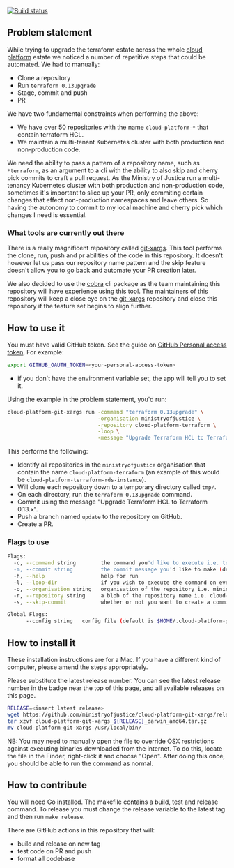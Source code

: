 [![Build status](https://github.com/ministryofjustice/cloud-platform-git-xargs/actions/workflows/release.yaml/badge.svg)](https://github.com/ministryofjustice/cloud-platform-git-xargs/actions/workflows/release.yaml)

## Problem statement

While trying to upgrade the terraform estate across the whole [cloud platform]() estate we noticed a number of repetitive steps that could be automated. We had to manually:

- Clone a repository
- Run `terraform 0.13upgrade`
- Stage, commit and push
- PR

We have two fundamental constraints when performing the above:

- We have over 50 repositories with the name `cloud-platform-*` that contain terraform HCL.
- We maintain a multi-tenant Kubernetes cluster with both production and non-production code.

We need the ability to pass a pattern of a repository name, such as `*terraform`, as an argument to a cli with the ability to also skip and cherry pick commits to craft a pull request. As the Ministry of Justice run a multi-tenancy Kubernetes cluster with both production and non-production code, sometimes it's important to slice up your PR, only commiting certain changes that effect non-production namespaces and leave others. So having the autonomy to commit to my local machine and cherry pick which changes I need is essential.

### What tools are currently out there

There is a really magnificent repository called [git-xargs](). This tool performs the clone, run, push and pr abilities of the code in this repository. It doesn't however let us pass our repository name pattern and the skip feature doesn't allow you to go back and automate your PR creation later.

We also decided to use the [cobra]() cli package as the team maintaining this repository will have experience using this tool. The maintainers of this repository will keep a close eye on the [git-xargs]() repository and close this repository if the feature set begins to align further.

## How to use it

You must have valid GitHub token. See the guide on [GitHub Personal access token](https://docs.github.com/en/github/authenticating-to-github/keeping-your-account-and-data-secure/creating-a-personal-access-token). For example:

```bash
export GITHUB_OAUTH_TOKEN=<your-personal-access-token>
```

* if you don't have the environment variable set, the app will tell you to set it.

Using the example in the problem statement, you'd run:

```bash
cloud-platform-git-xargs run -command "terraform 0.13upgrade" \
                             -organisation ministryofjustice \
                             -repository cloud-platform-terraform \
                             -loop \
                             -message "Upgrade Terraform HCL to Terraform 0.13.x"
```

This performs the following:

- Identify all repositories in the `ministryofjustice` organisation that contain the name `cloud-platform-terraform` (an example of this would be `cloud-platform-terraform-rds-instance`). 
- Will clone each repository down to a temporary directory called `tmp/`. 
- On each directory, run the `terraform 0.13upgrade` command.
- Commit using the message "Upgrade Terraform HCL to Terraform 0.13.x".
- Push a branch named `update` to the repository on GitHub.
- Create a PR.

### Flags to use

```bash
Flags:
  -c, --command string        the command you'd like to execute i.e. touch file
  -m, --commit string         the commit message you'd like to make (default "perform command on repository")
  -h, --help                  help for run
  -l, --loop-dir              if you wish to execute the command on every directory in repository.
  -o, --organisation string   organisation of the repository i.e. ministryofjustice (default "ministryofjustice")
  -r, --repository string     a blob of the repository name i.e. cloud-platform-terraform (default "cloud-platform-environments")
  -s, --skip-commit           whether or not you want to create a commit and PR.

Global Flags:
      --config string   config file (default is $HOME/.cloud-platform-git-xargs.yaml)
```

## How to install it

These installation instructions are for a Mac. If you have a different kind of computer, please amend the steps appropriately.

Please substitute the latest release number. You can see the latest release number in the badge near the top of this page, and all available releases on this page.

```bash
RELEASE=<insert latest release>
wget https://github.com/ministryofjustice/cloud-platform-git-xargs/releases/download/${RELEASE}/cloud-platform-git-xargs_${RELEASE}_darwin_amd64.tar.gz
tar xzvf cloud-platform-git-xargs_${RELEASE}_darwin_amd64.tar.gz
mv cloud-platform-git-xargs /usr/local/bin/
```

NB: You may need to manually open the file to override OSX restrictions against executing binaries downloaded from the internet. To do this, locate the file in the Finder, right-click it and choose "Open". After doing this once, you should be able to run the command as normal.

## How to contribute

You will need Go installed. The makefile contains a build, test and release command. To release you must change the release variable to the latest tag and then run `make release`.

There are GitHub actions in this repository that will:
- build and release on new tag
- test code on PR and push
- format all codebase

